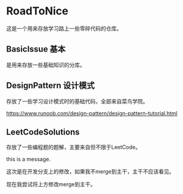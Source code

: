 # RoadToNice
这是一个用来存放学习路上一些零碎代码的仓库。
## BasicIssue 基本
是用来存放一些基础知识的分库。
## DesignPattern 设计模式
存放了一些学习设计模式时的基础代码，全部来自菜鸟学院。

https://www.runoob.com/design-pattern/design-pattern-tutorial.html
## LeetCodeSolutions
存放了一些编程题的题解，主要来自但不限于LeetCode。

this is a message.

这次是在开发分支上的修改，如果我不merge到主干，主干不应该看见。

现在我尝试将上方修改merge到主干。